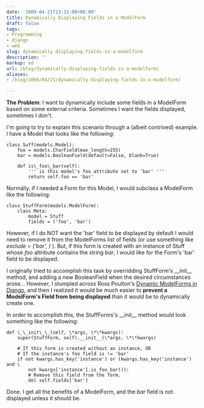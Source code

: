 ```yaml
---
date: '2009-04-21T13:31:00+00:00'
title: Dynamically Displaying Fields in a ModelForm
draft: false
tags:
- Programming
- django
- web
slug: dynamically-displaying-fields-in-a-modelform
description: ''
markup: md
url: /blog/dynamically-displaying-fields-in-a-modelform/
aliases:
- /blog/2009/04/21/dynamically-displaying-fields-in-a-modelform/

---
```


**The Problem**: I want to dynamically include some fields in a ModelForm based on some external criteria. Sometimes I want the fields displayed, sometimes I don't.   
  
I'm going to try to explain this scenario through a (albeit contrived) example. I have a Model that looks like the following:  
  

```
class Suff(models.Model):  
    foo = models.CharField(max_length=255)  
    bar = models.BooleanField(default=False, blank=True)  
  
    def is\_foo\_bar(self):  
        ''' is this model's foo attribute set to 'bar' '''  
        return self.foo == 'bar'  

```
  
  
Normally, if I needed a Form for this Model, I would subclass a ModelForm like the following:  

```
class StuffForm(models.ModelForm):  
    class Meta:  
        model = Stuff  
        fields = ('foo', 'bar')  

```
  
  
However, if I do NOT want the 'bar' field to be displayed by default I would need to remove it from the ModelForms list of fields (or use something like *exclude = ('bar', )* ). But, if this form is created with an instance of Stuff whose *foo* attribute contains the string *bar*, I would like for the Form's 'bar' field to be displayed.  
  
I originally tried to accomplish this task by overridding StuffForm's \_\_init\_\_ method, and adding a new BooleanField when the desired circumstances arose... However, I stumpled across Ross Poulton's [Dynamic ModelForms in Django](http://www.rossp.org/blog/2008/dec/15/modelforms/), and then I realized it would be much easier to **prevent a ModelForm's Field from being displayed** than it would be to dynamically create one.  
  
In order to accomplish this, the StuffForms's \_\_init\_\_ method would look something like the following:  

```
def \_\_init\_\_(self, \*args, \*\*kwargs):  
    super(StuffForm, self).__init__(\*args, \*\*kwargs)  
      
    # If this form is created without an instance, OR  
    # If the instance's foo field is != 'bar'  
    if not kwargs.has_key('instance') or (kwargs.has_key('instance') and \  
        not kwargs['instance'].is_foo_bar()):  
        # Remove this field from the form.  
        del self.fields['bar']  

```
Done. I get all the benefits of a ModelForm, and the *bar* field is not displayed unless it should be.